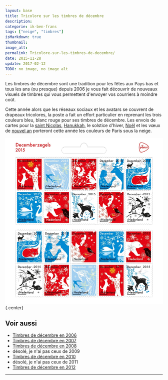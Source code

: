```yaml
---
layout: base
title: Tricolore sur les timbres de décembre
description: 
categorie: ik-ben-frans
tags: ["neige", "timbres"]
isMarkdown: true
thumbnail: 
image_alt: 
permalink: Tricolore-sur-les-timbres-de-decembre/
date: 2015-11-28
update: 2017-02-12
TODO: no image, no image alt
---
```




Les timbres de décembre sont une tradition pour les fêtes aux Pays bas et tous les ans (ou presque) depuis 2006 je vous fait découvrir de nouveaux visuels de timbres qui vous permettent d'envoyer vos courriers à moindre coût.

Cette année alors que les réseaux sociaux et les avatars se couvrent de drapeaux tricolores, la poste a fait un effort particulier en reprenant les trois couleurs bleu, blanc rouge pour ses timbres de décembre. Les envois de cartes pour la [saint Nicolas](/?q=sinterklaas), [Hanukkah](/nouveau-mot-chanoeka), le solstice d'hiver, [Noël](/?q=noël) et les vœux de [nouvel an](/un-plongeon-le-nouvel-an) porteront cette année les couleurs de Paris sous la neige.

![decemberzegels 2015](decemberzegels-2015.jpg){.center}


## Voir aussi
* [Timbres de décembre en 2006](/augmentation-du-prix-du-timbre)
* [Timbres de décembre en 2007](/timbres-en-promo)
* [Timbres de décembre en 2008](/les-timbres-de-saison)
* désolé, je n'ai pas ceux de  2009
*  [Timbres de décembre en 2010](/les-timbres-de-decembre-2010)
* désolé, je n'ai pas ceux de 2011
*  [Timbres de décembre en 2012](/Les-timbres-de-decembre-ont-25-ans)
---